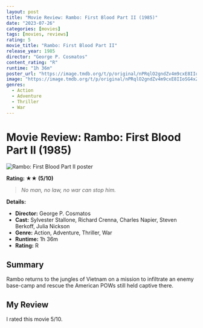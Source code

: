 ```yaml
---
layout: post
title: "Movie Review: Rambo: First Blood Part II (1985)"
date: "2023-07-26"
categories: [movies]
tags: [movies, reviews]
rating: 5
movie_title: "Rambo: First Blood Part II"
release_year: 1985
director: "George P. Cosmatos"
content_rating: "R"
runtime: "1h 36m"
poster_url: "https://image.tmdb.org/t/p/original/nPRqlO2gndZv4m9cxE8IIoSG4xZ.jpg"
image: "https://image.tmdb.org/t/p/original/nPRqlO2gndZv4m9cxE8IIoSG4xZ.jpg"
genres: 
  - Action
  - Adventure
  - Thriller
  - War
---
```


# Movie Review: Rambo: First Blood Part II (1985)


<div class="movie-poster">
  <img src="https://image.tmdb.org/t/p/original/nPRqlO2gndZv4m9cxE8IIoSG4xZ.jpg" alt="Rambo: First Blood Part II poster" />
</div>


**Rating: ★★ (5/10)**


> *No man, no law, no war can stop him.*


**Details:**
- **Director:** George P. Cosmatos
- **Cast:** Sylvester Stallone, Richard Crenna, Charles Napier, Steven Berkoff, Julia Nickson
- **Genre:** Action, Adventure, Thriller, War
- **Runtime:** 1h 36m
- **Rating:** R

## Summary

Rambo returns to the jungles of Vietnam on a mission to infiltrate an enemy base-camp and rescue the American POWs still held captive there.

## My Review

I rated this movie 5/10.


